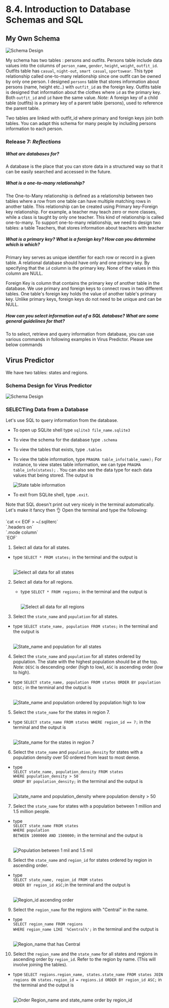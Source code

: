 
# 8.4. Introduction to Database Schemas and SQL

## My Own Schema
![Schema Design](./own_schema.jpg)

My schema has two tables : persons and outfits. Persons table include data values into the columns of `person_name`, `gender`, `height`, `weight`, `outfit_id`. Outfits table has `casual`, `night-out`, `smart casual`, `sportswear`. This type relationship called one-to-many relationship since one outfit can be owned by only one person. I designed `persons` table that stores information about persons (name, height etc..) with `outfit_id` as the foreign key. Outfits table is designed that information about the clothes where `id` as the primary key. Both `outfit_id` and `id` have the same value. <em>Note:</em> A foreign key of a child table (outfits) is a primary key of a parent table (persons), used to reference the parent table.

Two tables are linked with outfit_id where primary and foreign keys join both tables. You can adapt this schema for many people by including persons information to each person.

### Release 7:  <EM>Reflections</EM>

##### What are databases for?
  A database is the place that you can store data in a structured way so that it can be easily searched and accessed in the future.

##### What is a one-to-many relationship?

  The One-to-Many relationship is defined as a relationship between two tables where a row from one table can have multiple matching rows in another table. This relationship can be created using Primary key-Foreign key relationship. For example, a teacher may teach zero or more classes, while a class is taught by only one teacher. This kind of relationship is called one-to-many. To support one-to-many relationship, we need to design two tables: a table Teachers, that stores information about teachers with teacher

##### What is a primary key? What is a foreign key? How can you determine which is which?
  Primary key serves as unique identifier for each row or record in a given table. A relational database should have only and one primary key. By specifying that the `id` column is the  primary key. None of the values in this column are NULL.

  Foreign Key is column that contains the primary key of another table in the database. We use primary and foreign keys to connect rows in two different tables. One table's foreign key holds the value of another table's primary key. Unlike primary keys, foreign keys do not need to be unique and can be NULL.

##### How can you select information out of a SQL database? What are some general guidelines for that?
  To to select, retrieve and query information from database, you can use various commands in following examples in Virus Predictor. Please see below commands

## Virus Predictor

We have two tables: states and regions.

### Schema Design for Virus Predictor
  ![Schema Design](./schema_virusPredictor.jpg)

### SELECTing Data from a Database

Let's use SQL to query information from the database.

* To open up SQLite shell type `sqlite3 file_name.sqlite3`
* To view the schema for the database type `.schema`
* To view the tables that exists, type `.tables`
* To view the table information, type `PRAGMA table_info(table_name);`
  For instance, to view states table information, we can type `PRAGMA table_info(states);` . You can also see the data type for each data values that being stored. The output is <p>
  ![State table information](./state_table_info.jpg)

* To exit from SQLite shell, type `.exit`.

Note that SQL doesn't print out very nicely in the terminal automatically. <br>Let's make it fancy then :ok_hand: Open the terminal and type the following:

<p>`cat << EOF > ~/.sqliterc`<br>
`.headers on`<br>
`.mode column`<br>
`EOF`</p>

1. Select all data for all states. <p>
  * type `SELECT * FROM states;` in the terminal and the output is <p><br>
  ![Select all data for all states](./states.jpg)</p>

2. Select all data for all regions. <p>
    * type `SELECT * FROM regions;` in the terminal and the output is <p><br>
    ![Select all data for all regions](./regions.jpg)</p>

3. Select the `state_name` and `population` for all states.

  * type `SELECT state_name, population FROM states;` in the terminal and the output is <p><br>
  ![State_name and population for all states](./questionThree.jpg)</p>

4. Select the `state_name` and `population` for all states ordered by population. The state with the highest population should be at the top. <em>Note:</em> `DESC` is descending order (high to low), `ASC` is ascending order (low to high).

  * type `SELECT state_name, population FROM states ORDER BY population DESC;` in the terminal and the output is <p><br>
  ![State_name and population ordered by population high to low](./highest_population.jpg)</p>

5. Select the `state_name` for the states in region 7.

  * type `SELECT state_name FROM states WHERE region_id == 7;` in the terminal and the output is <p><br>
  ![State_name for the states in region 7](./region_7.jpg)</p>

6. Select the `state_name` and `population_density` for states with a population density over 50 ordered from least to most dense.

  * type <br>
  `SELECT state_name, population_density FROM states`<br>
  `WHERE population_density > 50`<br>
  `GROUP BY population_density;` in the terminal and the output is <p><br>
  ![state_name and population_density where population density > 50](./population_density.jpg)</p>

7. Select the `state_name` for states with a population between 1 million and 1.5 million people.

  * type <br>
  `SELECT state_name FROM states`<br>
  `WHERE population`<br>
  `BETWEEN 1000000 AND 1500000;` in the terminal and the output is  <p><br>
  ![Population between 1 mil and 1.5 mil](./between.jpg)</p>

8. Select the `state_name` and `region_id` for states ordered by region in ascending order.

  * type <br>
`SELECT state_name, region_id FROM states`<br>
`ORDER BY region_id ASC;`in the terminal and the output is  <p><br>
![Region_id ascending order](./region_id.jpg)</p>

9. Select the `region_name` for the regions with "Central" in the name.

  * type <br>
`SELECT region_name FROM regions`<br>
`WHERE region_name LIKE '%Central%';` in the terminal and the output is  <p><br>
![Region_name that has Central](./central.jpg)</p>

10. Select the `region_name` and the `state_name` for all states and regions in ascending order by `region_id`. Refer to the region by name. (This will involve joining the tables).

  * type
  `SELECT regions.region_name, states.state_name
  FROM states
  JOIN regions ON states.region_id = regions.id
  ORDER BY region_id ASC;` in the terminal and the output is <p><br>
![Order Region_name and state_name order by region_id](./join.jpg)</p>
